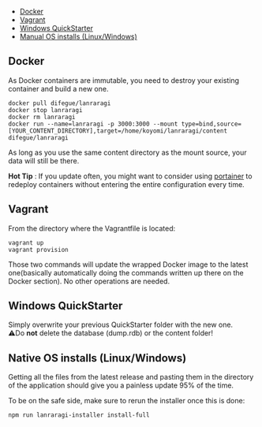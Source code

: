 - [Docker](#docker)
- [Vagrant](#vagrant)
- [Windows QuickStarter](#windows-quickstarter)
- [Manual OS installs (Linux/Windows)](#native-os-installs-linuxwindows)


## Docker

As Docker containers are immutable, you need to destroy your existing container and build a new one.
```
docker pull difegue/lanraragi
docker stop lanraragi
docker rm lanraragi
docker run --name=lanraragi -p 3000:3000 --mount type=bind,source=[YOUR_CONTENT_DIRECTORY],target=/home/koyomi/lanraragi/content difegue/lanraragi
```  
As long as you use the same content directory as the mount source, your data will still be there.

**Hot Tip** : If you update often, you might want to consider using [portainer](https://portainer.io/) to redeploy containers without entering the entire configuration every time.

## Vagrant

From the directory where the Vagrantfile is located: 

```
vagrant up
vagrant provision
```
Those two commands will update the wrapped Docker image to the latest one(basically automatically doing the commands written up there on the Docker section). No other operations are needed.

## Windows QuickStarter  

Simply overwrite your previous QuickStarter folder with the new one.  
⚠️Do **not** delete the database (dump.rdb) or the content folder!

## Native OS installs (Linux/Windows)

Getting all the files from the latest release and pasting them in the directory of the application should give you a painless update 95% of the time.  

To be on the safe side, make sure to rerun the installer once this is done:
```
npm run lanraragi-installer install-full
```
